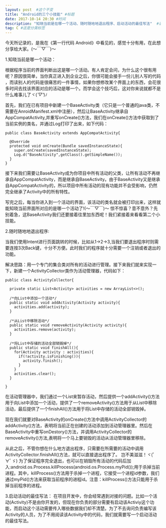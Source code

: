 ```yaml
---
layout: post  #这个不变
title: "Android的三个小技能" #标题
date: 2017-10-14 20:30 #时间
description: "知晓当前是在哪一个活动、随时随地地退出程序、启动活动的最佳写法"  #说明
tag: C #这是分类标签
---
```


  今天所记录的，是我在《第一行代码 Android》中看见的，感觉十分有用，在此想分享给大家。(～￣▽￣)～

  1.知晓当前是哪一个活动：

  根据程序当前的界面判断出这是哪一个活动。有人肯定会问，为什么这个很有用呢？原因很简单，当你真正进入到企业之后，你很可能会接手一份儿别人写的代码
，而读别人的代码是很痛苦的一件事情，如果你想修改某个界面上的东西，会花很多时间去找该界面对应的活动是哪一个。而学会这个技巧后，这对你来说就都不是什么难事儿了ヾ(*´▽‘*)ﾉ

  首先，我们在已有项目中新建一个BaseActivity类（它只是一个普通的java类，不需要在AnroidManifest.xml中注册），然后让BaseActivity继承自AppCompatActivity,并重写onCreate()方法，我们在onCreate()方法中获取到了当前实例的类名，并通过Log打印了出来，如下代码：
```
public class BaseActivity extends AppCompatActivity{

  @Override
  protected void onCreate(Bundle savedInstanceState){
    super.onCreate(savedInstanceState);
    Log.d("BaseActivity",getClass().getSimpleName());
  }
}
```
  接下来我们需要让BaseActivity成为你项目中所有活动的父类，让所有活动不再继承自AppCompatActivity，而是继承自BaseActivity。由于BaseActivity又是继承自AppCompatActivity的，所以项目中所有活动的现有功能并不会受影响，仍然完全继承了Activity中的所有特性。

  写完之后，每当你进入到一个活动的界面，该活动的类名就会被打印出来，这样就能知晓当前界面所对应的是哪一个活动了!(～￣▽￣)～ 惊不惊喜？意不意外？先别着急，这BaseActivity我们还要接着往里加东西呢！我们紧接着来看看第二个小技能。

  2.随时随地地退出程序:

  当我们使用Intent进行页面跳转的时候，比如从1->2->3,当我们要退出程序时则需要连按3次Back键，十分不方便。此时我们的程序就十分需要一个注销或者退出的功能。

  解决思路：用一个专门的集合类对所有的活动进行管理。接下来我们就来实现一下，新建一个ActivityCollector类作为活动管理器，代码如下：
```
public class ActivityCollector{

  private static List<Activity> activities = new ArrayList<>();

  /*向List中添加一个活动*/
  public static void addActivity(Activity activity){
    activities.add(activity);
  }

  /*从List中移除活动*/
  public static void removeActivity(Activity activity){
    activities.remove(activity);
  }

  /*将List中存储的活动全部销毁掉*/
  public static void finishAll(){
    for(Activity activity : activities){
      if(!activity.isFinishing()){
        activity.finish();
      }
    }
    activities.clear();
  }

}
```
  在活动管理器中，我们通过一个List来暂存活动，然后提供一个addActivity()方法用于向List中添加一个活动，提供了一个removeActivity()方法用于从List中移除活动，最后提供了一个finishAll()方法用于将List中存储的活动全部销毁掉。

  现在我们就要对BaseActivity的onCreate()方法中调用ActivityCollector的addActivity()方法，表明将当前正在创建的活动添加到活动管理器里。然后在BaseActivity中重写onDestory()方法，并调用ActivityCollector的removeActivity()方法,表明将一个马上要销毁的活动从活动管理器里移除。

  从此之后，不管你想在什么地方退出程序，只需要在所需要的活动中调用ActivityCollector.finishAll()方法，就可以直接退出程序了。 岂不美滋滋！ヾ(ﾟ∀ﾟゞ)
为了保证程序完全退出，也可以在销毁所有活动的代码后加入:android.os.Process.killProcess(android.os.Process.myPid());用于杀掉当前进程。其中，killProcess()方法用于杀掉一个进程，它接受一个进程id参数，我们通过myPid()方法来获取当前程序的进程id。注意：killProcess()方法只能用于杀掉当前程序的进程。

  3.启动活动的最佳写法：
  在项目开发中，你会经常遇到对接的问题。比如一个活动(Activity)不是由你开发的，但现在你负责的部分需要有启动该Activiy这个功能，而启动这个活动需要传入哪些数据我们却不清楚。为了不去询问负责编写该Activity的人员，为了不用阅读该Activity中的代码，我们就需要写一个启动活动的最佳写法。
